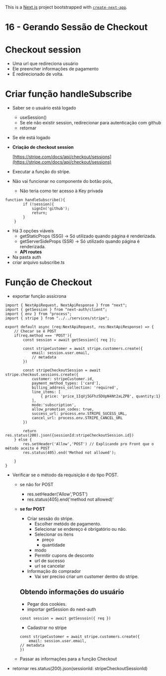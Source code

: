 This is a [Next.js](https://nextjs.org/) project bootstrapped with [`create-next-app`](https://github.com/vercel/next.js/tree/canary/packages/create-next-app).

# 16 - Gerando Sessão de Checkout
# Checkout session

- Uma url que redireciona usuário
- Ele preencher informações de pagamento
- É redirecionado de volta.

# Criar função handleSubscribe

- Saber se o usuário está logado
    - useSession()
    - Se ele não existir session, redirecionar para autenticação com github
    - retornar
- Se ele está logado
- **Criação de checkout session**

    [https://stripe.com/docs/api/checkout/sessions](https://stripe.com/docs/api/checkout/sessions)

- Executar a função do stripe.
- Não vai funcionar no componente do botão pois,
    - Não teria como ter acesso à Key privada

```tsx
function handleSubscribe(){
        if (!session){
            signIn('github');
            return;
        }
    }
```

- Há 3 opções viáveis
    - getStaticProps (SSG) → Só utilizado quando página é renderizada.
    - getServerSideProps (SSR)  → Só utilizado quando página é renderizada.
    - **API routes**
- Na pasta auth
- criar arquivo subscribe.ts

# Função de Checkout

- exportar função assícrona

```tsx
import { NextApiRequest, NextApiResponse } from "next";
import { getSession } from "next-auth/client";
import { env } from "process";
import { stripe } from "../../services/stripe";

export default async (req:NextApiRequest, res:NextApiResponse) => {
    // Checar se é POST
    if(req.method === 'POST'){
        const session = await getSession({ req });

        const stripeCustomer = await stripe.customers.create({
            email: session.user.email,
            // metadata
        })

        const stripeCheckoutSession = await stripe.checkout.sessions.create({ 
            customer: stripeCustomer.id,
            payment_method_types: ['card'],
            billing_address_collection: 'required',
            line_items: [
                { price: 'price_1IqVj5GFhz5DUpN4Nt2aLZPB', quantity:1}
            ],
            mode:'subscription',
            allow_promotion_codes: true,
            success_url: process.env.STRIPE_SUCESS_URL,
            cancel_url: process.env.STRIPE_CANCEL_URL
        })

        return res.status(200).json({sessionId:stripeCheckoutSession.id})
    } else {
        res.setHeader('Allow','POST') // Explicando pro Front que o método aceito é POST
        res.status(405).end('Method not allowed'); 
        
    }
}
```

- Verificar se o método da requisição é do tipo POST.
    - se não for POST
        - res.setHeader('Allow','POST')
        - res.status(405).end('method not allowed)'
    - **se for POST**
        - Criar sessão do stripe.
            - Escolher metódo de pagamento.
            - Selecionar se endereço é obrigatório ou não.
            - Selecionar os itens
                - preço
                - quantidade
            - modo
            - Permitir cupons de desconto
            - url de sucesso
            - url se cancelar
        - Informação do comprador
            - Vai ser preciso criar um customer dentro do stripe.

        ## Obtendo informações do usuário

        - Pegar dos cookies.
        - importar getSession do next-auth

        ```tsx
        const session = await getSessoin({ req }) 
        ```

        - Cadastrar no stripe

        ```tsx
        const stripeCustomer = await stripe.customers.create({
        	email: session.user.email,
        // metadata
        })
        ```

    - Passar as informações para a função Checkout
- retornar res.status(200).json(sessionId: stripeCheckoutSessionId)